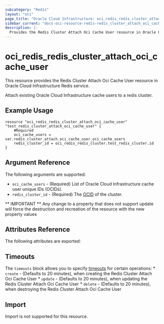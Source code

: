```yaml
---
subcategory: "Redis"
layout: "oci"
page_title: "Oracle Cloud Infrastructure: oci_redis_redis_cluster_attach_oci_cache_user"
sidebar_current: "docs-oci-resource-redis-redis_cluster_attach_oci_cache_user"
description: |-
  Provides the Redis Cluster Attach Oci Cache User resource in Oracle Cloud Infrastructure Redis service
---
```


# oci_redis_redis_cluster_attach_oci_cache_user
This resource provides the Redis Cluster Attach Oci Cache User resource in Oracle Cloud Infrastructure Redis service.

Attach existing Oracle Cloud Infrastructure cache users to a redis cluster.

## Example Usage

```hcl
resource "oci_redis_redis_cluster_attach_oci_cache_user" "test_redis_cluster_attach_oci_cache_user" {
	#Required
	oci_cache_users = var.redis_cluster_attach_oci_cache_user_oci_cache_users
	redis_cluster_id = oci_redis_redis_cluster.test_redis_cluster.id
}
```

## Argument Reference

The following arguments are supported:

* `oci_cache_users` - (Required) List of Oracle Cloud Infrastructure cache user unique IDs (OCIDs).
* `redis_cluster_id` - (Required) The [OCID](https://docs.cloud.oracle.com/iaas/Content/General/Concepts/identifiers.htm#Oracle) of the cluster.


** IMPORTANT **
Any change to a property that does not support update will force the destruction and recreation of the resource with the new property values

## Attributes Reference

The following attributes are exported:


## Timeouts

The `timeouts` block allows you to specify [timeouts](https://registry.terraform.io/providers/oracle/oci/latest/docs/guides/changing_timeouts) for certain operations:
	* `create` - (Defaults to 20 minutes), when creating the Redis Cluster Attach Oci Cache User
	* `update` - (Defaults to 20 minutes), when updating the Redis Cluster Attach Oci Cache User
	* `delete` - (Defaults to 20 minutes), when destroying the Redis Cluster Attach Oci Cache User


## Import

Import is not supported for this resource.

